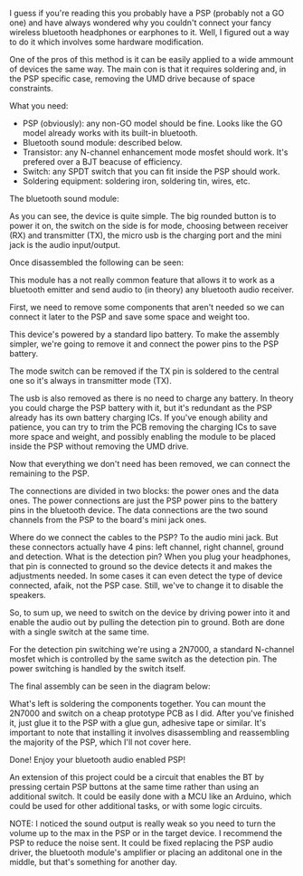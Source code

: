 I guess if you're reading this you probably have a PSP (probably not a GO one) and have always wondered why you couldn't connect your fancy wireless bluetooth headphones or earphones to it. Well, I figured out a way to do it which involves some hardware modification.

One of the pros of this method is it can be easily applied to a wide ammount of devices the same way. The main con is that it requires soldering and, in the PSP specific case, removing the UMD drive because of space constraints.

What you need:
* PSP (obviously): any non-GO model should be fine. Looks like the GO model already works with its built-in bluetooth.
* Bluetooth sound module: described below.
* Transistor: any N-channel enhancement mode mosfet should work. It's prefered over a BJT beacuse of efficiency.
* Switch: any SPDT switch that you can fit inside the PSP should work.
* Soldering equipment: soldering iron, soldering tin, wires, etc.

The bluetooth sound module:







As you can see, the device is quite simple. The big rounded button is to power it on, the switch on the side is for mode, choosing between receiver (RX) and transmitter (TX), the micro usb is the charging port and the mini jack is the audio input/output.

Once disassembled the following can be seen:





This module has a not really common feature that allows it to work as a bluetooth emitter and send audio to (in theory) any bluetooth audio receiver.

First, we need to remove some components that aren't needed so we can connect it later to the PSP and save some space and weight too.

This device's powered by a standard lipo battery. To make the assembly simpler, we're going to remove it and connect the power pins to the PSP battery.

The mode switch can be removed if the TX pin is soldered to the central one so it's always in transmitter mode (TX).

The usb is also removed as there is no need to charge any battery. In theory you could charge the PSP battery with it, but it's redundant as the PSP already has its own battery charging ICs. If you've enough ability and patience, you can try to trim the PCB removing the charging ICs to save more space and weight, and possibly enabling the module to be placed inside the PSP without removing the UMD drive.

Now that everything we don't need has been removed, we can connect the remaining to the PSP.

The connections are divided in two blocks: the power ones and the data ones. The power connections are just the PSP power pins to the battery pins in the bluetooth device. The data connections are the two sound channels from the PSP to the board's mini jack ones.

Where do we connect the cables to the PSP? To the audio mini jack. But these connectors actually have 4 pins: left channel, right channel, ground and detection. What is the detection pin? When you plug your headphones, that pin is connected to ground so the device detects it and makes the adjustments needed. In some cases it can even detect the type of device connected, afaik, not the PSP case. Still, we've to change it to disable the speakers.

So, to sum up, we need to switch on the device by driving power into it and enable the audio out by pulling the detection pin to ground. Both are done with a single switch at the same time.

For the detection pin switching we're using a 2N7000, a standard N-channel mosfet which is controlled by the same switch as the detection pin. The power switching is handled by the switch itself.

The final assembly can be seen in the diagram below:





What's left is soldering the components together. You can mount the 2N7000 and switch on a cheap prototype PCB as I did. After you've finished it, just glue it to the PSP with a glue gun, adhesive tape or similar. It's important to note that installing it involves disassembling and reassembling the majority of the PSP, which I'll not cover here.

Done! Enjoy your bluetooth audio enabled PSP!

An extension of this project could be a circuit that enables the BT by pressing certain PSP buttons at the same time rather than using an additional switch. It could be easily done with a MCU like an Arduino, which could be used for other additional tasks, or with some logic circuits.

NOTE: I noticed the sound output is really weak so you need to turn the volume up to the max in the PSP or in the target device. I recommend the PSP to reduce the noise sent. It could be fixed replacing the PSP audio driver, the bluetooth module's amplifier or placing an additonal one in the middle, but that's something for another day.
